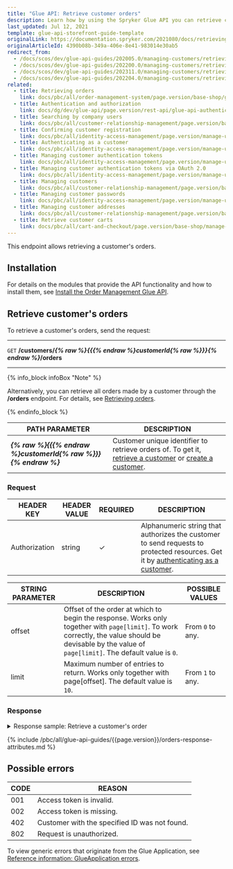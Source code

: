 ```yaml
---
title: "Glue API: Retrieve customer orders"
description: Learn how by using the Spryker Glue API you can retrieve customer orders within your Spryker Project.
last_updated: Jul 12, 2021
template: glue-api-storefront-guide-template
originalLink: https://documentation.spryker.com/2021080/docs/retrieving-customer-orders
originalArticleId: 4390b08b-349a-406e-8e41-983014e30ab5
redirect_from:
  - /docs/scos/dev/glue-api-guides/202005.0/managing-customers/retrieving-customer-orders.html
  - /docs/scos/dev/glue-api-guides/202200.0/managing-customers/retrieving-customer-orders.html
  - /docs/scos/dev/glue-api-guides/202311.0/managing-customers/retrieving-customer-orders.html
  - /docs/scos/dev/glue-api-guides/202204.0/managing-customers/retrieving-customer-orders.html
related:
  - title: Retrieving orders
    link: docs/pbc/all/order-management-system/page.version/base-shop/glue-api-retrieve-orders.html
  - title: Authentication and authorization
    link: docs/dg/dev/glue-api/page.version/rest-api/glue-api-authentication-and-authorization.html
  - title: Searching by company users
    link: docs/pbc/all/customer-relationship-management/page.version/base-shop/manage-using-glue-api/company-account/glue-api-search-by-company-users.html
  - title: Confirming customer registration
    link: docs/pbc/all/identity-access-management/page.version/manage-using-glue-api/glue-api-confirm-customer-registration.html
  - title: Authenticating as a customer
    link: docs/pbc/all/identity-access-management/page.version/manage-using-glue-api/glue-api-authenticate-as-a-customer.html
  - title: Managing customer authentication tokens
    link: docs/pbc/all/identity-access-management/page.version/manage-using-glue-api/glue-api-manage-customer-authentication-tokens.html
  - title: Managing customer authentication tokens via OAuth 2.0
    link: docs/pbc/all/identity-access-management/page.version/manage-using-glue-api/glue-api-manage-customer-authentication-tokens-via-oauth-2.0.html
  - title: Managing customers
    link: docs/pbc/all/customer-relationship-management/page.version/base-shop/manage-using-glue-api/customers/glue-api-manage-customers.html
  - title: Managing customer passwords
    link: docs/pbc/all/identity-access-management/page.version/manage-using-glue-api/glue-api-manage-customer-passwords.html
  - title: Managing customer addresses
    link: docs/pbc/all/customer-relationship-management/page.version/base-shop/manage-using-glue-api/customers/glue-api-manage-customer-addresses.html
  - title: Retrieve customer carts
    link: docs/pbc/all/cart-and-checkout/page.version/base-shop/manage-using-glue-api/glue-api-retrieve-customer-carts.html
---
```


This endpoint allows retrieving a customer's orders.

## Installation

For details on the modules that provide the API functionality and how to install them, see [Install the Order Management Glue API](/docs/pbc/all/order-management-system/{{page.version}}/base-shop/install-and-upgrade/install-glue-api/install-the-order-management-glue-api.html).

## Retrieve customer's orders

To retrieve a customer's orders, send the request:

***
`GET` **/customers/*{% raw %}{{{% endraw %}customerId{% raw %}}}{% endraw %}*/orders**
***

{% info_block infoBox "Note" %}

Alternatively, you can retrieve all orders made by a customer through the **/orders** endpoint. For details, see [Retrieving orders](/docs/pbc/all/order-management-system/{{page.version}}/base-shop/glue-api-retrieve-orders.html#retrieve-all-orders).

{% endinfo_block %}

| PATH PARAMETER | DESCRIPTION |
|-|-|
| ***{% raw %}{{{% endraw %}customerId{% raw %}}}{% endraw %}*** | Customer unique identifier to retrieve orders of. To get it, [retrieve a customer](/docs/pbc/all/customer-relationship-management/{{page.version}}/base-shop/manage-using-glue-api/customers/glue-api-manage-customers.html#retrieve-customers) or [create a customer](/docs/pbc/all/identity-access-management/{{page.version}}/manage-using-glue-api/glue-api-create-customers.html#create-a-customer). |

### Request

| HEADER KEY | HEADER VALUE | REQUIRED | DESCRIPTION |
|-|-|-|-|
| Authorization | string | &check; | Alphanumeric string that authorizes the customer to send requests to protected resources. Get it by [authenticating as a customer](/docs/pbc/all/identity-access-management/{{page.version}}/manage-using-glue-api/glue-api-authenticate-as-a-customer.html). |

| STRING PARAMETER | DESCRIPTION | POSSIBLE VALUES |
|-|-|-|
| offset | Offset of the order at which to begin the response. Works only together with `page[limit]`. To work correctly, the value should be devisable by the value of `page[limit]`. The default value is `0`. | From `0` to any. |
| limit | Maximum number of entries to return. Works only together with page[offset]. The default value is `10`. | From `1` to any. |

### Response

<details><summary>Response sample: Retrieve a customer's order</summary>

```json
{
    "data": [
        {
            "type": "orders",
            "id": "DE--1",
            "attributes": {
                "merchantReferences": [],
                "itemStates": [
                    "exported"
                ],
                "createdAt": "2021-04-28 14:29:50.871313",
                "currencyIsoCode": "EUR",
                "priceMode": "GROSS_MODE",
                "totals": {
                    "expenseTotal": 490,
                    "discountTotal": 0,
                    "taxTotal": 1116,
                    "subtotal": 6500,
                    "grandTotal": 6990,
                    "canceledTotal": 0,
                    "remunerationTotal": 0
                }
            },
            "links": {
                "self": "https://glue.mysprykershop.com/orders/DE--1?offset=20"
            }
        }
    ],
    "links": {
        "self": "https://glue.mysprykershop.com/customers/DE--1/orders?offset=20"
    }
}
```

</details>

{% include /pbc/all/glue-api-guides/{{page.version}}/orders-response-attributes.md %} <!-- To edit, see _includes/pbc/all/glue-api-guides/{{page.version}}/orders-response-attributes.md -->


## Possible errors

| CODE | REASON |
|-|-|
| 001 | Access token is invalid. |
| 002 | Access token is missing. |
| 402 | Customer with the specified ID was not found. |
| 802 | Request is unauthorized. |

To view generic errors that originate from the Glue Application, see [Reference information: GlueApplication errors](/docs/dg/dev/glue-api/{{page.version}}/rest-api/reference-information-glueapplication-errors.html).
